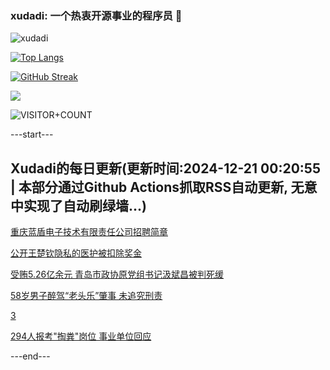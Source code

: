 ### xudadi: 一个热衷开源事业的程序员 👋

![xudadi](https://github-readme-stats-git-masterorgs-github-readme-stats-team.vercel.app/api?username=xudadi)

[![Top Langs](https://github-readme-stats.vercel.app/api/top-langs/?username=xudadi)](https://github.com/anuraghazra/github-readme-stats)

[![GitHub Streak](https://streak-stats.demolab.com?user=xudadi&locale=zh_Hans)](https://git.io/streak-stats)

![](https://raw.githubusercontent.com/xudadi/xudadi/main/assets/github-contribution-grid-snake.svg)

![VISITOR+COUNT](https://komarev.com/ghpvc/?username=xudadi&label=VISITOR+COUNT)


---start---

## Xudadi的每日更新(更新时间:2024-12-21 00:20:55 | 本部分通过Github Actions抓取RSS自动更新, 无意中实现了自动刷绿墙...)

[重庆蓝盾电子技术有限责任公司招聘简章](https://www.gongkaoleida.com/article/2239169)

[公开王楚钦隐私的医护被扣除奖金](https://m.163.com/news/article/JJS9RPME0001899O.html)

[受贿5.26亿余元 青岛市政协原党组书记汲斌昌被判死缓](https://m.163.com/news/article/JJS96314000189PS.html)

[58岁男子醉驾“老头乐”肇事 未追究刑责](https://m.163.com/news/article/JJS835720001899O.html)

[3](https://m.163.com/touch/news/sub/domestic)

[294人报考"掏粪"岗位 事业单位回应](https://m.163.com/news/article/JJRL8A0C053469LG.html)

---end---
